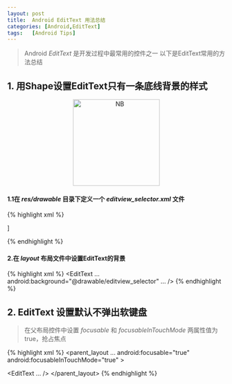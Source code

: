 ```yaml
---
layout: post
title:  Android EditText 用法总结
categories: [Android,EditText]
tags:	[Android Tips]
---
```

> Android *EditText* 是开发过程中最常用的控件之一
> 以下是EditText常用的方法总结

## 1. 用Shape设置EditText只有一条底线背景的样式

<div style="width:100%" align="center">
	<img src="{{ site.BASE_PATH}}/img/android_edittext_tips_00.png" alt="NB" style="width: 200px;"/>
   
</div>

#### 1.1在 *res/drawable* 目录下定义一个 *editview_selector.xml* 文件
{% highlight xml %} 
<?xml version="1.0" encoding="utf-8"?>
<selector xmlns:android="http://schemas.android.com/apk/res/android">
    <!-- 获得焦点时的图片背景 -->
    <item android:state_focused="true">
	  <layer-list>
         <item>
          <shape>
            <solid android:color="@color/colorPrimaryDark"/>
          </shape>
         </item>
         <item android:bottom="2dp">
            <shape>
               <solid android:color="#ffffff"/>
            </shape>
         </item>
        </layer-list>
    </item>
    <!-- 默认情况下 -->
    <item>
        <layer-list>]
            <item>
                <shape>
                    <solid android:color="@color/colorPrimary"/>
                </shape>
            </item>
            <item android:bottom="1dp">
                <shape>
                    <solid android:color="#ffffff"/>
                </shape>
            </item>
        </layer-list>
    </item>
</selector>

{% endhighlight %}
#### 2.在 *layout* 布局文件中设置EditText的背景
{% highlight xml %}
<EditText
    ...
    android:background="@drawable/editview_selector"
    ...
/>
{% endhighlight %}

## 2. EditText 设置默认不弹出软键盘
> 在父布局控件中设置 *focusable* 和 *focusableInTouchMode* 两属性值为true，抢占焦点

{% highlight xml %}
<parent_layout
	...
	android:focusable="true"
    android:focusableInTouchMode="true"
	>

  <EditText
      ...
  />
</parent_layout>
{% endhighlight %}
